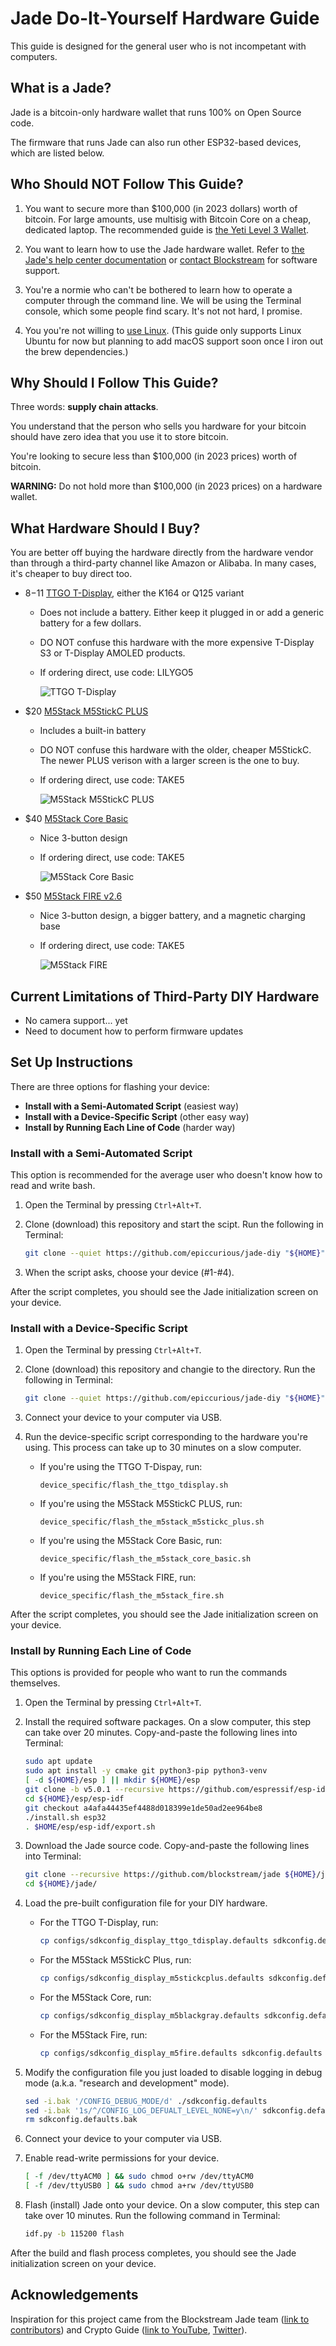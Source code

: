 # Jade Do-It-Yourself Hardware Guide

This guide is designed for the general user who is not incompetant with computers.

## What is a Jade?

Jade is a bitcoin-only hardware wallet that runs 100% on Open Source code.

The firmware that runs Jade can also run other ESP32-based devices, which are listed below.

## Who Should NOT Follow This Guide?

1. You want to secure more than $100,000 (in 2023 dollars) worth of bitcoin. For large amounts, use multisig with Bitcoin Core on a cheap, dedicated laptop. The recommended guide is [the Yeti Level 3 Wallet](https://yeticold.com).

2. You want to learn how to use the Jade hardware wallet. Refer to [the Jade's help center documentation](https://help.blockstream.com/hc/en-us/categories/900000061906-Blockstream-Jade) or [contact Blockstream](https://help.blockstream.com/hc/en-us/requests/new) for software support.

3. You're a normie who can't be bothered to learn how to operate a computer through the command line. We will be using the Terminal console, which some people find scary. It's not not hard, I promise.

4. You you're not willing to [use Linux](https://ubuntu.com/tutorials/install-ubuntu-desktop). (This guide only supports Linux Ubuntu for now but planning to add macOS support soon once I iron out the brew dependencies.)

## Why Should I Follow This Guide?

Three words: **supply chain attacks**.

You understand that the person who sells you hardware for your bitcoin should have zero idea that you use it to store bitcoin.

You're looking to secure less than $100,000 (in 2023 prices) worth of bitcoin.

**WARNING:** Do not hold more than $100,000 (in 2023 prices) on a hardware wallet.

## What Hardware Should I Buy?

You are better off buying the hardware directly from the hardware vendor than through a third-party channel like Amazon or Alibaba. In many cases, it's cheaper to buy direct too.

- $8-$11 [TTGO T-Display](https://www.lilygo.cc/products/lilygo%C2%AE-ttgo-t-display-1-14-inch-lcd-esp32-control-board?variant=42720264683701), either the K164 or Q125 variant
    - Does not include a battery. Either keep it plugged in or add a generic battery for a few dollars.
    - DO NOT confuse this hardware with the more expensive T-Display S3 or T-Display AMOLED products.
    - If ordering direct, use code: LILYGO5

        ![TTGO T-Display](img/TTGO-T-Display.jpg)

- $20 [M5Stack M5StickC PLUS](https://shop.m5stack.com/products/m5stickc-plus-esp32-pico-mini-iot-development-kit)
    - Includes a built-in battery
    - DO NOT confuse this hardware with the older, cheaper M5StickC. The newer PLUS verison with a larger screen is the one to buy.
    - If ordering direct, use code: TAKE5

        ![M5Stack M5StickC PLUS](img/M5Stack-M5StickC-PLUS.jpg)

- $40 [M5Stack Core Basic](https://shop.m5stack.com/products/esp32-basic-core-iot-development-kit-v2-6)
    - Nice 3-button design
    - If ordering direct, use code: TAKE5

        ![M5Stack Core Basic](img/M5Stack-Core-Basic.jpg)

- $50 [M5Stack FIRE v2.6](https://shop.m5stack.com/products/m5stack-fire-iot-development-kit-psram-v2-6)
    - Nice 3-button design, a bigger battery, and a magnetic charging base
    - If ordering direct, use code: TAKE5

        ![M5Stack FIRE](img/M5Stack-FIRE.jpg)

## Current Limitations of Third-Party DIY Hardware

- No camera support... yet
- Need to document how to perform firmware updates

## Set Up Instructions

There are three options for flashing your device:
- **Install with a Semi-Automated Script** (easiest way)
- **Install with a Device-Specific Script** (other easy way)
- **Install by Running Each Line of Code** (harder way)

### Install with a Semi-Automated Script

This option is recommended for the average user who doesn't know how to read and write bash.

1. Open the Terminal by pressing `Ctrl+Alt+T`.

2. Clone (download) this repository and start the scipt. Run the following in Terminal:
    ```bash
    git clone --quiet https://github.com/epiccurious/jade-diy "${HOME}"/jade-diy && "${HOME}"/jade-diy/flash_your_device.sh
    ```

3. When the script asks, choose your device (#1-#4).

After the script completes, you should see the Jade initialization screen on your device.

### Install with a Device-Specific Script

1. Open the Terminal by pressing `Ctrl+Alt+T`.

2. Clone (download) this repository and changie to the directory. Run the following in Terminal:
    ```bash
    git clone --quiet https://github.com/epiccurious/jade-diy "${HOME}"/jade-diy && cd "${HOME}"/jade-diy/
    ```

3. Connect your device to your computer via USB.

4. Run the device-specific script corresponding to the hardware you're using. This process can take up to 30 minutes on a slow computer.
    - If you're using the TTGO T-Dispay, run:
        ```
        device_specific/flash_the_ttgo_tdisplay.sh
        ```
    - If you're using the M5Stack M5StickC PLUS, run:
        ```
        device_specific/flash_the_m5stack_m5stickc_plus.sh
        ```
    - If you're using the M5Stack Core Basic, run:
        ```
        device_specific/flash_the_m5stack_core_basic.sh
        ```
    - If you're using the M5Stack FIRE, run:
        ```
        device_specific/flash_the_m5stack_fire.sh
        ```

After the script completes, you should see the Jade initialization screen on your device.

### Install by Running Each Line of Code

This options is provided for people who want to run the commands themselves.

1. Open the Terminal by pressing `Ctrl+Alt+T`.

2. Install the required software packages. On a slow computer, this step can take over 20 minutes. Copy-and-paste the following lines into Terminal:
    ```bash
    sudo apt update
    sudo apt install -y cmake git python3-pip python3-venv
    [ -d ${HOME}/esp ] || mkdir ${HOME}/esp
    git clone -b v5.0.1 --recursive https://github.com/espressif/esp-idf.git ${HOME}/esp/esp-idf/
    cd ${HOME}/esp/esp-idf
    git checkout a4afa44435ef4488d018399e1de50ad2ee964be8
    ./install.sh esp32
    . $HOME/esp/esp-idf/export.sh
    ```
  
3. Download the Jade source code. Copy-and-paste the following lines into Terminal:
    ```bash
    git clone --recursive https://github.com/blockstream/jade ${HOME}/jade/
    cd ${HOME}/jade/
    ```
  
4. Load the pre-built configuration file for your DIY hardware.
    - For the TTGO T-Display, run:
        ```bash
        cp configs/sdkconfig_display_ttgo_tdisplay.defaults sdkconfig.defaults
        ```
    - For the M5Stack M5StickC Plus, run:
        ```bash
        cp configs/sdkconfig_display_m5stickcplus.defaults sdkconfig.defaults
        ```
    - For the M5Stack Core, run:
        ```bash
        cp configs/sdkconfig_display_m5blackgray.defaults sdkconfig.defaults
        ```
    - For the M5Stack Fire, run:
        ```bash
        cp configs/sdkconfig_display_m5fire.defaults sdkconfig.defaults
        ```

5. Modify the configuration file you just loaded to disable logging in debug mode (a.k.a. "research and development" mode).
    ```bash
    sed -i.bak '/CONFIG_DEBUG_MODE/d' ./sdkconfig.defaults
    sed -i.bak '1s/^/CONFIG_LOG_DEFUALT_LEVEL_NONE=y\n/' sdkconfig.defaults
    rm sdkconfig.defaults.bak
    ```
  
6. Connect your device to your computer via USB.

7. Enable read-write permissions for your device.
    ```bash
    [ -f /dev/ttyACM0 ] && sudo chmod o+rw /dev/ttyACM0
    [ -f /dev/ttyUSB0 ] && sudo chmod a+rw /dev/ttyUSB0
    ```

8. Flash (install) Jade onto your device. On a slow computer, this step can take over 10 minutes. Run the following command in Terminal:
    ```bash
    idf.py -b 115200 flash
    ```

After the build and flash process completes, you should see the Jade initialization screen on your device.

## Acknowledgements

Inspiration for this project came from the Blockstream Jade team ([link to contributors](https://github.com/Blockstream/Jade/graphs/contributors)) and Crypto Guide ([link to YouTube](https://youtube.com/CryptoGuide), [Twitter](https://twitter.com/YTCryptoGuide)).